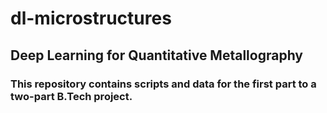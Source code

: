 # dl-microstructures
## Deep Learning for Quantitative Metallography

### This repository contains scripts and data for the first part to a two-part B.Tech project.

